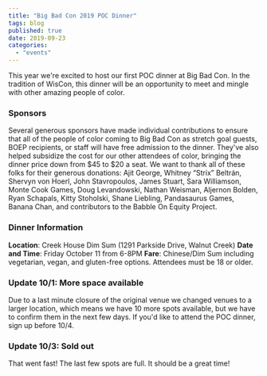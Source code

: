 ```yaml
---
title: "Big Bad Con 2019 POC Dinner"
tags: blog
published: true
date: 2019-09-23
categories: 
  - "events"
---
```


This year we're excited to host our first POC dinner at Big Bad Con. In the tradition of WisCon, this dinner will be an opportunity to meet and mingle with other amazing people of color.

### Sponsors

Several generous sponsors have made individual contributions to ensure that all of the people of color coming to Big Bad Con as stretch goal guests, BOEP recipients, or staff will have free admission to the dinner. They've also helped subsidize the cost for our other attendees of color, bringing the dinner price down from $45 to $20 a seat. We want to thank all of these folks for their generous donations: Ajit George, Whitney “Strix” Beltrán, Shervyn von Hoerl, John Stavropoulos, James Stuart, Sara Williamson, Monte Cook Games, Doug Levandowski, Nathan Weisman, Aljernon Bolden, Ryan Schapals, Kitty Stoholski, Shane Liebling, Pandasaurus Games, Banana Chan, and contributors to the Babble On Equity Project.

### Dinner Information

**Location**: Creek House Dim Sum (1291 Parkside Drive, Walnut Creek) **Date and Time**: Friday October 11 from 6-8PM **Fare**: Chinese/Dim Sum including vegetarian, vegan, and gluten-free options. Attendees must be 18 or older.

### Update 10/1: More space available

Due to a last minute closure of the original venue we changed venues to a larger location, which means we have 10 more spots available, but we have to confirm them in the next few days. If you'd like to attend the POC dinner, sign up before 10/4.

### Update 10/3: Sold out

That went fast! The last few spots are full. It should be a great time!
